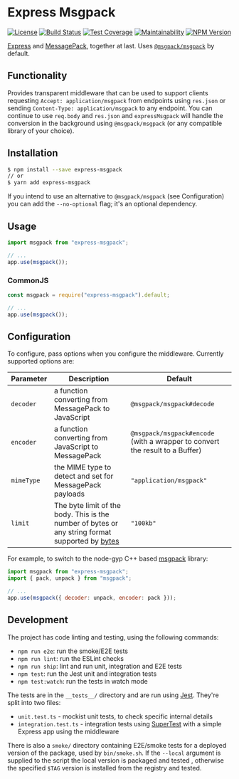 # Express Msgpack

[![License](https://img.shields.io/github/license/textbook/express-msgpack.svg)](https://github.com/textbook/express-msgpack/blob/main/LICENSE)
[![Build Status](https://github.com/textbook/express-msgpack/workflows/Node.js%20CI/badge.svg?branch=main)](https://github.com/textbook/express-msgpack/actions)
[![Test Coverage](https://api.codeclimate.com/v1/badges/e9a820ea77a01c1ba8bb/test_coverage)](https://codeclimate.com/github/textbook/express-msgpack/test_coverage)
[![Maintainability](https://api.codeclimate.com/v1/badges/e9a820ea77a01c1ba8bb/maintainability)](https://codeclimate.com/github/textbook/express-msgpack/maintainability)
[![NPM Version](https://img.shields.io/npm/v/express-msgpack.svg)](https://www.npmjs.com/package/express-msgpack)

[Express] and [MessagePack], together at last. Uses [`@msgpack/msgpack`][1] by default.

## Functionality

Provides transparent middleware that can be used to support clients requesting
`Accept: application/msgpack` from endpoints using `res.json` or sending
`Content-Type: application/msgpack` to any endpoint. You can continue to use
`req.body` and `res.json` and `expressMsgpack` will handle the conversion in
the background using `@msgpack/msgpack` (or any compatible library of your
choice).

## Installation

```bash
$ npm install --save express-msgpack
// or
$ yarn add express-msgpack
```

If you intend to use an alternative to `@msgpack/msgpack` (see Configuration)
you can add the `--no-optional` flag; it's an optional dependency.

## Usage

```javascript
import msgpack from "express-msgpack";

// ...
app.use(msgpack());
```

### CommonJS

```javascript
const msgpack = require("express-msgpack").default;

// ...
app.use(msgpack());
```

## Configuration

To configure, pass options when you configure the middleware. Currently supported options are:

| Parameter  | Description                                              | Default                                                                      |
|------------|----------------------------------------------------------|------------------------------------------------------------------------------|
| `decoder`  | a function converting from MessagePack to JavaScript     | `@msgpack/msgpack#decode`                                                    |
| `encoder`  | a function converting from JavaScript to MessagePack     | `@msgpack/msgpack#encode` (with a wrapper to convert the result to a Buffer) |
| `mimeType` | the MIME type to detect and set for MessagePack payloads | `"application/msgpack"`                                                      |
| `limit`    | The byte limit of the body. This is the number of bytes or any string format supported by [bytes](https://www.npmjs.com/package/bytes) | `"100kb"`                                                      |

For example, to switch to the node-gyp C++ based [msgpack] library:

```javascript
import msgpack from "express-msgpack";
import { pack, unpack } from "msgpack";

// ...
app.use(msgpack({ decoder: unpack, encoder: pack }));
```

## Development

The project has code linting and testing, using the following commands:

  - `npm run e2e`: run the smoke/E2E tests
  - `npm run lint`: run the ESLint checks
  - `npm run ship`: lint and run unit, integration and E2E tests
  - `npm test`: run the Jest unit and integration tests
  - `npm test:watch`: run the tests in watch mode

The tests are in the `__tests__/` directory and are run using [Jest]. They're
split into two files:

  - `unit.test.ts` - mockist unit tests, to check specific internal details
  - `integration.test.ts` - integration tests using [SuperTest] with a simple
    Express app using the middleware

There is also a `smoke/` directory containing E2E/smoke tests for a deployed
version of the package, used by `bin/smoke.sh`. If the `--local` argument is
supplied to the script the local version is packaged and tested , otherwise
the specified `$TAG` version is installed from the registry and tested.

[Express]: https://expressjs.com/
[Jest]: https://jestjs.io/
[MessagePack]: https://msgpack.org/
[msgpack]: https://www.npmjs.com/package/msgpack
[SuperTest]: https://github.com/visionmedia/supertest
[1]: https://www.npmjs.com/package/@msgpack/msgpack
